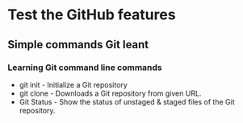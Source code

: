 # Test the GitHub features

## Simple commands Git leant

### Learning Git command line commands

* git init - Initialize a Git repository
* git clone - Downloads a Git repository from given URL.
* Git Status - Show the status of unstaged & staged files of the Git repository.
